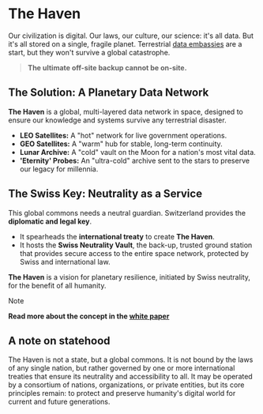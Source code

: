 # The Haven

Our civilization is digital. Our laws, our culture, our science: it's all data. But it's all stored on a single, fragile planet. Terrestrial [data embassies](https://en.wikipedia.org/wiki/Data_embassy) are a start, but they won't survive a global catastrophe.

> **The ultimate off-site backup cannot be on-site.**

## The Solution: A Planetary Data Network

**The Haven** is a global, multi-layered data network in space, designed to ensure our knowledge and systems survive any terrestrial disaster.

* **LEO Satellites:** A "hot" network for live government operations.
* **GEO Satellites:** A "warm" hub for stable, long-term continuity.
* **Lunar Archive:** A "cold" vault on the Moon for a nation's most vital data.
* **'Eternity' Probes:** An "ultra-cold" archive sent to the stars to preserve our legacy for millennia.

## The Swiss Key: Neutrality as a Service

This global commons needs a neutral guardian. Switzerland provides the **diplomatic and legal key**.

* It spearheads the **international treaty** to create **The Haven**.
* It hosts the **Swiss Neutrality Vault**, the back-up, trusted ground station that provides secure access to the entire space network, protected by Swiss and international law.

**The Haven** is a vision for planetary resilience, initiated by Swiss neutrality, for the benefit of all humanity.

> [!NOTE]
> **Read more about the concept in the [white paper](./the-haven-white-paper.md)**

## A note on statehood
The Haven is not a state, but a global commons. It is not bound by the laws of any single nation, but rather governed by one or more international treaties that ensure its neutrality and accessibility to all. It may be operated by a consortium of nations, organizations, or private entities, but its core principles remain: to protect and preserve humanity's digital world for current and future generations.